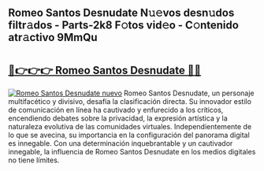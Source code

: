 ## Romeo Santos Desnudate N𝚞𝚎vos desn𝚞dos filtr𝚊dos - Parts-2k8 F𝚘tos vid𝚎o - C𝚘ntenido atr𝚊ctivo 9MmQu

# <h2><a href="http://mb0082s.tromn.icu/?c=Romeo+Santos+Desnudate">🔗👉👉👉 Romeo Santos Desnudate 🔗🔗</a></h2>

[![Romeo Santos Desnudate nuevo](https://i.imgur.com/pEAQMta.gif)](http://mb0082s.tromn.icu/?c=Romeo+Santos+Desnudate)
Romeo Santos Desnudate, un personaje multifacético y divisivo, desafía la clasificación directa. Su innovador estilo de comunicación en línea ha cautivado y enfurecido a los críticos, encendiendo debates sobre la privacidad, la expresión artística y la naturaleza evolutiva de las comunidades virtuales. Independientemente de lo que se avecina, su importancia en la configuración del panorama digital es innegable. Con una determinación inquebrantable y un cautivador innegable, la influencia de Romeo Santos Desnudate en los medios digitales no tiene límites.
